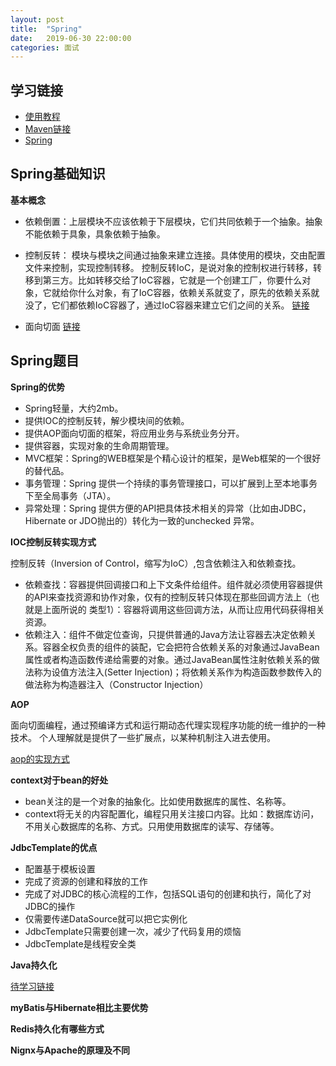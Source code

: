 ```yaml
---
layout: post
title:  "Spring"
date:   2019-06-30 22:00:00
categories: 面试
---
```


## 学习链接
* [使用教程](https://www.yiibai.com/spring/spring-tutorial-for-beginners.html)
* [Maven链接](https://www.yiibai.com/maven/)
* [Spring](https://www.w3cschool.cn/wkspring/pesy1icl.html)

## Spring基础知识

**基本概念**

* 依赖倒置：上层模块不应该依赖于下层模块，它们共同依赖于一个抽象。抽象不能依赖于具象，具象依赖于抽象。

* 控制反转：
模块与模块之间通过抽象来建立连接。具体使用的模块，交由配置文件来控制，实现控制转移。
控制反转IoC，是说对象的控制权进行转移，转移到第三方。比如转移交给了IoC容器，它就是一个创建工厂，你要什么对象，它就给你什么对象，有了IoC容器，依赖关系就变了，原先的依赖关系就没了，它们都依赖IoC容器了，通过IoC容器来建立它们之间的关系。
[链接](https://www.cnblogs.com/Mr-Rocker/p/7721824.html)

* 面向切面
[链接](https://www.cnblogs.com/Wolfmanlq/p/6036019.html)

## Spring题目

**Spring的优势**

* Spring轻量，大约2mb。
* 提供IOC的控制反转，解少模块间的依赖。
* 提供AOP面向切面的框架，将应用业务与系统业务分开。
* 提供容器，实现对象的生命周期管理。
* MVC框架：Spring的WEB框架是个精心设计的框架，是Web框架的一个很好的替代品。
* 事务管理：Spring 提供一个持续的事务管理接口，可以扩展到上至本地事务下至全局事务（JTA）。
* 异常处理：Spring 提供方便的API把具体技术相关的异常（比如由JDBC，Hibernate or JDO抛出的）转化为一致的unchecked 异常。

**IOC控制反转实现方式**

控制反转（Inversion of Control，缩写为IoC）,包含依赖注入和依赖查找。

* 依赖查找：容器提供回调接口和上下文条件给组件。组件就必须使用容器提供的API来查找资源和协作对象，仅有的控制反转只体现在那些回调方法上（也就是上面所说的 类型1）：容器将调用这些回调方法，从而让应用代码获得相关资源。
* 依赖注入：组件不做定位查询，只提供普通的Java方法让容器去决定依赖关系。容器全权负责的组件的装配，它会把符合依赖关系的对象通过JavaBean属性或者构造函数传递给需要的对象。通过JavaBean属性注射依赖关系的做法称为设值方法注入(Setter Injection)；将依赖关系作为构造函数参数传入的做法称为构造器注入（Constructor Injection）

**AOP**

面向切面编程，通过预编译方式和运行期动态代理实现程序功能的统一维护的一种技术。
个人理解就是提供了一些扩展点，以某种机制注入进去使用。

[aop的实现方式](https://www.cnblogs.com/xiaoxi/p/5981514.html)

**context对于bean的好处**

* bean关注的是一个对象的抽象化。比如使用数据库的属性、名称等。
* context将无关的内容配置化，编程只用关注接口内容。比如：数据库访问，不用关心数据库的名称、方式。只用使用数据库的读写、存储等。

**JdbcTemplate的优点**

* 配置基于模板设置
* 完成了资源的创建和释放的工作
* 完成了对JDBC的核心流程的工作，包括SQL语句的创建和执行，简化了对JDBC的操作
* 仅需要传递DataSource就可以把它实例化
* JdbcTemplate只需要创建一次，减少了代码复用的烦恼
* JdbcTemplate是线程安全类

**Java持久化**

[待学习链接](https://blog.csdn.net/qq_39470733/article/details/80166949)

**myBatis与Hibernate相比主要优势**

**Redis持久化有哪些方式**

**Nignx与Apache的原理及不同**